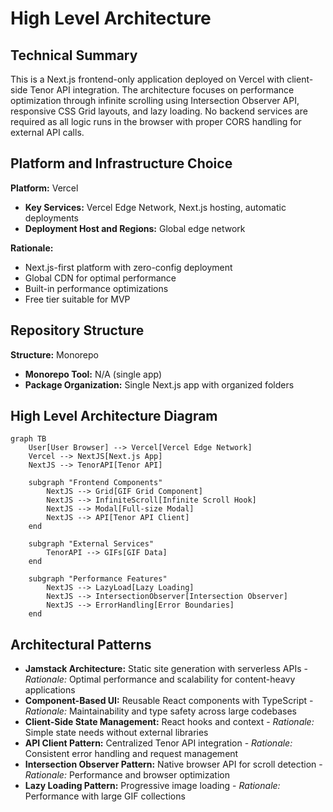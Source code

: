 # High Level Architecture

## Technical Summary

This is a Next.js frontend-only application deployed on Vercel with client-side Tenor API integration. The architecture focuses on performance optimization through infinite scrolling using Intersection Observer API, responsive CSS Grid layouts, and lazy loading. No backend services are required as all logic runs in the browser with proper CORS handling for external API calls.

## Platform and Infrastructure Choice

**Platform:** Vercel

- **Key Services:** Vercel Edge Network, Next.js hosting, automatic deployments
- **Deployment Host and Regions:** Global edge network

**Rationale:**

- Next.js-first platform with zero-config deployment
- Global CDN for optimal performance
- Built-in performance optimizations
- Free tier suitable for MVP

## Repository Structure

**Structure:** Monorepo

- **Monorepo Tool:** N/A (single app)
- **Package Organization:** Single Next.js app with organized folders

## High Level Architecture Diagram

```mermaid
graph TB
    User[User Browser] --> Vercel[Vercel Edge Network]
    Vercel --> NextJS[Next.js App]
    NextJS --> TenorAPI[Tenor API]

    subgraph "Frontend Components"
        NextJS --> Grid[GIF Grid Component]
        NextJS --> InfiniteScroll[Infinite Scroll Hook]
        NextJS --> Modal[Full-size Modal]
        NextJS --> API[Tenor API Client]
    end

    subgraph "External Services"
        TenorAPI --> GIFs[GIF Data]
    end

    subgraph "Performance Features"
        NextJS --> LazyLoad[Lazy Loading]
        NextJS --> IntersectionObserver[Intersection Observer]
        NextJS --> ErrorHandling[Error Boundaries]
    end
```

## Architectural Patterns

- **Jamstack Architecture:** Static site generation with serverless APIs - _Rationale:_ Optimal performance and scalability for content-heavy applications
- **Component-Based UI:** Reusable React components with TypeScript - _Rationale:_ Maintainability and type safety across large codebases
- **Client-Side State Management:** React hooks and context - _Rationale:_ Simple state needs without external libraries
- **API Client Pattern:** Centralized Tenor API integration - _Rationale:_ Consistent error handling and request management
- **Intersection Observer Pattern:** Native browser API for scroll detection - _Rationale:_ Performance and browser optimization
- **Lazy Loading Pattern:** Progressive image loading - _Rationale:_ Performance with large GIF collections
